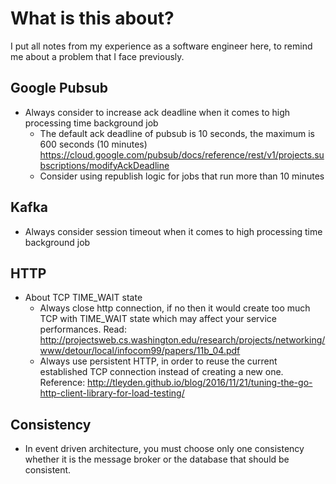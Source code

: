 # What is this about?

I put all notes from my experience as a software engineer here, to remind me about a problem that I face previously.

## Google Pubsub

- Always consider to increase ack deadline when it comes to high processing time background job
  - The default ack deadline of pubsub is 10 seconds, the maximum is 600 seconds (10 minutes) https://cloud.google.com/pubsub/docs/reference/rest/v1/projects.subscriptions/modifyAckDeadline
  - Consider using republish logic for jobs that run more than 10 minutes


## Kafka

- Always consider session timeout when it comes to high processing time background job

## HTTP

- About TCP TIME_WAIT state
  - Always close http connection, if no then it would create too much TCP with TIME_WAIT state which may affect your service performances. Read: http://projectsweb.cs.washington.edu/research/projects/networking/www/detour/local/infocom99/papers/11b_04.pdf
  - Always use persistent HTTP, in order to reuse the current established TCP connection instead of creating a new one. Reference: http://tleyden.github.io/blog/2016/11/21/tuning-the-go-http-client-library-for-load-testing/

## Consistency

- In event driven architecture, you must choose only one consistency whether it is the message broker or the database that should be consistent.
